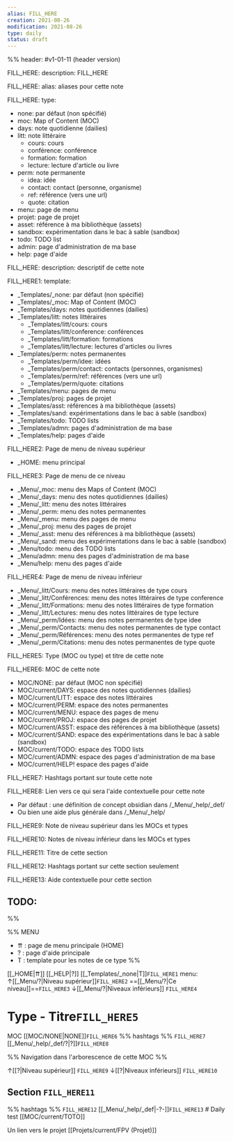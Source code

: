 ```yaml
---
alias: FILL_HERE
creation: 2021-08-26
modification: 2021-08-26
type: daily
status: draft
---
```


%%
header: #v1-01-11 (header version)

FILL_HERE:
description: FILL_HERE

FILL_HERE:
alias: aliases pour cette note

FILL_HERE:
type:
- none: par défaut (non spécifié)
- moc: Map of Content (MOC)
- days: note quotidienne (dailies)
- litt: note littéraire
  - cours: cours
  - conférence: conférence
  - formation: formation
  - lecture: lecture d'article ou livre
- perm: note permanente
  - idea: idée
  - contact: contact (personne, organisme)
  - ref: référence (vers une url)
  - quote: citation
- menu: page de menu
- projet: page de projet
- asset: référence à ma bibliothèque (assets)
- sandbox: expérimentation dans le bac à sable (sandbox)
- todo: TODO list
- admin: page d'administration de ma base
- help:  page d'aide

FILL_HERE:
description: descriptif de cette note

FILL_HERE1:
template:
- _Templates/_none: par défaut (non spécifié)
- _Templates/_moc: Map of Content (MOC)
- _Templates/days: notes quotidiennes (dailies)
- _Templates/litt: notes littéraires
  - _Templates/litt/cours: cours
  - _Templates/litt/conference: conférences
  - _Templates/litt/formation: formations
  - _Templates/litt/lecture: lectures d'articles ou livres
- _Templates/perm: notes permanentes
  - _Templates/perm/idee: idées
  - _Templates/perm/contact: contacts (personnes, organismes)
  - _Templates/perm/ref: références (vers une url)
  - _Templates/perm/quote: citations
- _Templates/menu: pages de menu
- _Templates/proj: pages de projet
- _Templates/asst: références à ma bibliothèque (assets)
- _Templates/sand: expérimentations dans le bac à sable (sandbox)
- _Templates/todo: TODO lists
- _Templates/admn: pages d'administration de ma base
- _Templates/help: pages d'aide

FILL_HERE2:
Page de menu de niveau supérieur
- _HOME: menu principal

FILL_HERE3:
Page de menu de ce niveau
- _Menu/_moc: menu des Maps of Content (MOC)
- _Menu/_days: menu des notes quotidiennes (dailies)
- _Menu/_litt: menu des notes littéraires
- _Menu/_perm: menu des notes permanentes
- _Menu/_menu: menu des pages de menu
- _Menu/_proj: menu des pages de projet
- _Menu/_asst: menu des références à ma bibliothèque (assets)
- _Menu/_sand: menu des expérimentations dans le bac à sable (sandbox)
- _Menu/todo: menu des TODO lists
- _Menu/admn: menu des pages d'administration de ma base
- _Menu/help: menu des pages d'aide

FILL_HERE4:
Page de menu de niveau inférieur
- _Menu/_litt/Cours: menu des notes littéraires de type cours
- _Menu/_litt/Conférences: menu des notes littéraires de type conference 
- _Menu/_litt/Formations: menu des notes littéraires de type formation
- _Menu/_litt/Lectures: menu des notes littéraires de type lecture
- _Menu/_perm/Idées: menu des notes permanentes de type idee
- _Menu/_perm/Contacts: menu des notes permanentes de type contact
- _Menu/_perm/Références: menu des notes permanentes de type ref
- _Menu/_perm/Citations: menu des notes permanentes de type quote

FILL_HERE5:
Type (MOC ou type) et titre de cette note

FILL_HERE6:
MOC de cette note
- MOC/NONE: par défaut (MOC non spécifié)
- MOC/current/DAYS: espace des notes quotidiennes (dailies)
- MOC/current/LITT: espace des notes littéraires
- MOC/current/PERM: espace des notes permanentes
- MOC/current/MENU: espace des pages de menu
- MOC/current/PROJ: espace des pages de projet
- MOC/current/ASST: espace des références à ma bibliothèque (assets)
- MOC/current/SAND: espace des expérimentations dans le bac à sable (sandbox)
- MOC/current/TODO: espace des TODO lists
- MOC/current/ADMN: espace des pages d'administration de ma base
- MOC/current/HELP! espace des pages d'aide

FILL_HERE7:
Hashtags portant sur toute cette note

FILL_HERE8:
Lien vers ce qui sera l'aide contextuelle pour cette note
- Par défaut : une définition de concept obsidian
  dans /_Menu/_help/_def/
- Ou bien une aide plus générale dans /_Menu/_help/

FILL_HERE9:
Note de niveau supérieur dans les MOCs et types

FILL_HERE10:
Notes de niveau inférieur dans les MOCs et types

FILL_HERE11:
Titre de cette section

FILL_HERE12:
Hashtags portant sur cette section seulement

FILL_HERE13:
Aide contextuelle pour cette section

TODO:
- 
%%

%% MENU
- ⇈ : page de menu principale (HOME)
- ? : page d'aide principale
- T : template pour les notes de ce type
%%

[[_HOME|⇈]] [[_HELP|?]] [[_Templates/_none|T]]`FILL_HERE1` menu: ↑[[_Menu/?|Niveau supérieur]]`FILL_HERE2` ==[[_Menu/?|Ce niveau]]==`FILL_HERE3` ↓[[_Menu/?|Niveaux inférieurs]] `FILL_HERE4`

# Type - Titre`FILL_HERE5`
MOC [[MOC/NONE|NONE]]`FILL_HERE6` %% hashtags %% `FILL_HERE7` [[_Menu/_help/_def/?|?]]`FILL_HERE8` 

%% Navigation dans l'arborescence de cette MOC %%

↑[[?|Niveau supérieur]] `FILL_HERE9`
↓[[?|Niveaux inférieurs]] `FILL_HERE10`

## Section `FILL_HERE11`
%% hashtags %% `FILL_HERE12` [[_Menu/_help/_def|-?-]]`FILL_HERE13` # Daily test
[[MOC/current/TOTO]]

Un lien vers le projet [[Projets/current/FPV (Projet)]]